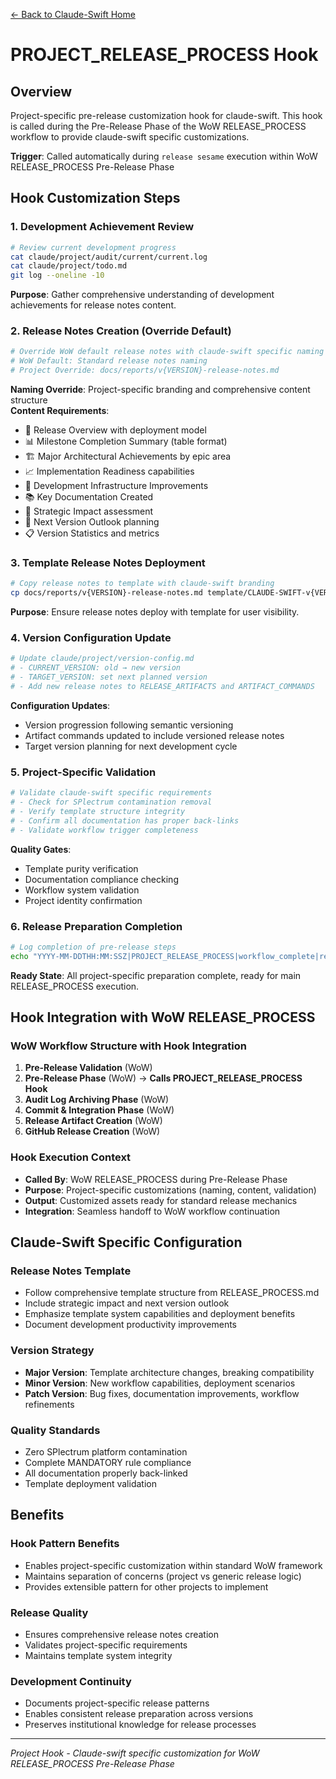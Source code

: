[← Back to Claude-Swift Home](../../../README.md)

# PROJECT_RELEASE_PROCESS Hook

## Overview

Project-specific pre-release customization hook for claude-swift. This hook is called during the Pre-Release Phase of the WoW RELEASE_PROCESS workflow to provide claude-swift specific customizations.

**Trigger**: Called automatically during `release sesame` execution within WoW RELEASE_PROCESS Pre-Release Phase

## Hook Customization Steps

### 1. Development Achievement Review
```bash
# Review current development progress
cat claude/project/audit/current/current.log
cat claude/project/todo.md
git log --oneline -10
```

**Purpose**: Gather comprehensive understanding of development achievements for release notes content.

### 2. Release Notes Creation (Override Default)
```bash
# Override WoW default release notes with claude-swift specific naming and content
# WoW Default: Standard release notes naming
# Project Override: docs/reports/v{VERSION}-release-notes.md
```

**Naming Override**: Project-specific branding and comprehensive content structure  
**Content Requirements**:
- 🎯 Release Overview with deployment model
- 📊 Milestone Completion Summary (table format)
- 🏗️ Major Architectural Achievements by epic area
- 📈 Implementation Readiness capabilities
- 🔧 Development Infrastructure Improvements
- 📚 Key Documentation Created
- 🚀 Strategic Impact assessment
- 🔮 Next Version Outlook planning
- 📋 Version Statistics and metrics

### 3. Template Release Notes Deployment
```bash
# Copy release notes to template with claude-swift branding
cp docs/reports/v{VERSION}-release-notes.md template/CLAUDE-SWIFT-v{VERSION}-RELEASE-NOTES.md
```

**Purpose**: Ensure release notes deploy with template for user visibility.

### 4. Version Configuration Update
```bash
# Update claude/project/version-config.md
# - CURRENT_VERSION: old → new version
# - TARGET_VERSION: set next planned version
# - Add new release notes to RELEASE_ARTIFACTS and ARTIFACT_COMMANDS
```

**Configuration Updates**:
- Version progression following semantic versioning
- Artifact commands updated to include versioned release notes
- Target version planning for next development cycle

### 5. Project-Specific Validation
```bash
# Validate claude-swift specific requirements
# - Check for SPlectrum contamination removal
# - Verify template structure integrity
# - Confirm all documentation has proper back-links
# - Validate workflow trigger completeness
```

**Quality Gates**:
- Template purity verification
- Documentation compliance checking
- Workflow system validation
- Project identity confirmation

### 6. Release Preparation Completion
```bash
# Log completion of pre-release steps
echo "YYYY-MM-DDTHH:MM:SSZ|PROJECT_RELEASE_PROCESS|workflow_complete|release_ready|claude/project/version-config.md|Pre-release preparation complete for v{VERSION}" >> claude/project/audit/current/current.log
```

**Ready State**: All project-specific preparation complete, ready for main RELEASE_PROCESS execution.

## Hook Integration with WoW RELEASE_PROCESS

### WoW Workflow Structure with Hook Integration
1. **Pre-Release Validation** (WoW)
2. **Pre-Release Phase** (WoW) → **Calls PROJECT_RELEASE_PROCESS Hook** 
3. **Audit Log Archiving Phase** (WoW)
4. **Commit & Integration Phase** (WoW)
5. **Release Artifact Creation** (WoW)
6. **GitHub Release Creation** (WoW)

### Hook Execution Context
- **Called By**: WoW RELEASE_PROCESS during Pre-Release Phase
- **Purpose**: Project-specific customizations (naming, content, validation)
- **Output**: Customized assets ready for standard release mechanics
- **Integration**: Seamless handoff to WoW workflow continuation

## Claude-Swift Specific Configuration

### Release Notes Template
- Follow comprehensive template structure from RELEASE_PROCESS.md
- Include strategic impact and next version outlook
- Emphasize template system capabilities and deployment benefits
- Document development productivity improvements

### Version Strategy
- **Major Version**: Template architecture changes, breaking compatibility
- **Minor Version**: New workflow capabilities, deployment scenarios  
- **Patch Version**: Bug fixes, documentation improvements, workflow refinements

### Quality Standards
- Zero SPlectrum platform contamination
- Complete MANDATORY rule compliance
- All documentation properly back-linked
- Template deployment validation

## Benefits

### **Hook Pattern Benefits**
- Enables project-specific customization within standard WoW framework
- Maintains separation of concerns (project vs generic release logic)
- Provides extensible pattern for other projects to implement

### **Release Quality**
- Ensures comprehensive release notes creation
- Validates project-specific requirements
- Maintains template system integrity

### **Development Continuity**
- Documents project-specific release patterns
- Enables consistent release preparation across versions
- Preserves institutional knowledge for release processes

---

*Project Hook - Claude-swift specific customization for WoW RELEASE_PROCESS Pre-Release Phase*